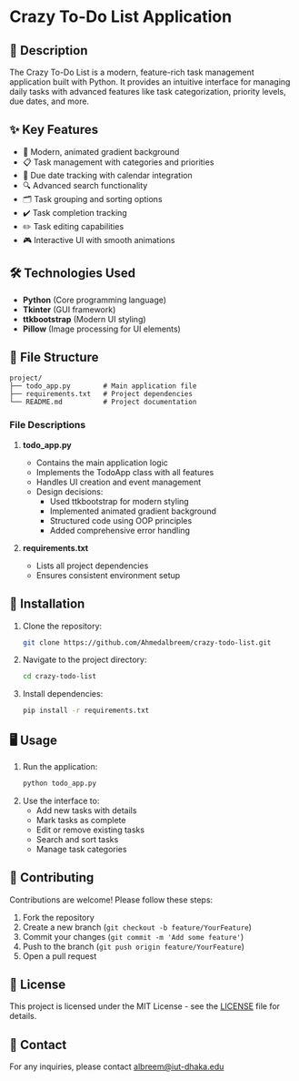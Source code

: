 # Crazy To-Do List Application


## 📝 Description
The Crazy To-Do List is a modern, feature-rich task management application built with Python. It provides an intuitive interface for managing daily tasks with advanced features like task categorization, priority levels, due dates, and more.

## ✨ Key Features
- 🎨 Modern, animated gradient background
- 📋 Task management with categories and priorities
- 📅 Due date tracking with calendar integration
- 🔍 Advanced search functionality
- 🗂️ Task grouping and sorting options
- ✔️ Task completion tracking
- ✏️ Task editing capabilities
- 🎮 Interactive UI with smooth animations

## 🛠️ Technologies Used
- **Python** (Core programming language)
- **Tkinter** (GUI framework)
- **ttkbootstrap** (Modern UI styling)
- **Pillow** (Image processing for UI elements)

## 📂 File Structure
```
project/
├── todo_app.py        # Main application file
├── requirements.txt   # Project dependencies
└── README.md          # Project documentation
```

### File Descriptions
1. **todo_app.py**
   - Contains the main application logic
   - Implements the TodoApp class with all features
   - Handles UI creation and event management
   - Design decisions:
     - Used ttkbootstrap for modern styling
     - Implemented animated gradient background
     - Structured code using OOP principles
     - Added comprehensive error handling

2. **requirements.txt**
   - Lists all project dependencies
   - Ensures consistent environment setup

## 🚀 Installation
1. Clone the repository:
   ```bash
   git clone https://github.com/Ahmedalbreem/crazy-todo-list.git
   ```
2. Navigate to the project directory:
   ```bash
   cd crazy-todo-list
   ```
3. Install dependencies:
   ```bash
   pip install -r requirements.txt
   ```

## 🖥️ Usage
1. Run the application:
   ```bash
   python todo_app.py
   ```
2. Use the interface to:
   - Add new tasks with details
   - Mark tasks as complete
   - Edit or remove existing tasks
   - Search and sort tasks
   - Manage task categories

## 🤝 Contributing
Contributions are welcome! Please follow these steps:
1. Fork the repository
2. Create a new branch (`git checkout -b feature/YourFeature`)
3. Commit your changes (`git commit -m 'Add some feature'`)
4. Push to the branch (`git push origin feature/YourFeature`)
5. Open a pull request

## 📄 License
This project is licensed under the MIT License - see the [LICENSE](LICENSE) file for details.

## 📧 Contact
For any inquiries, please contact [albreem@iut-dhaka.edu](mailto:[albreem@iut-dhaka.edu)
